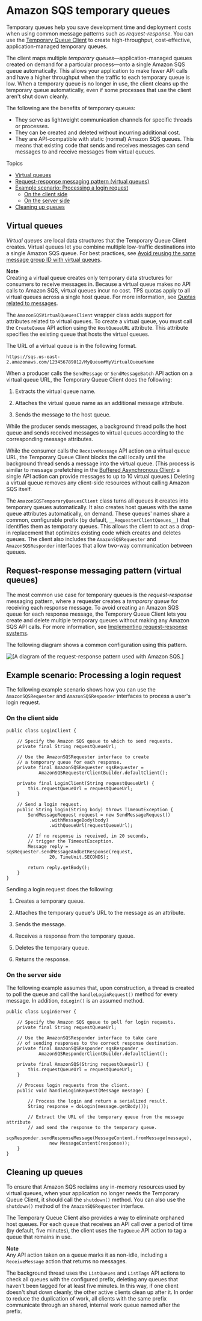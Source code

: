 # Amazon SQS temporary queues<a name="sqs-temporary-queues"></a>

Temporary queues help you save development time and deployment costs when using common message patterns such as *request\-response*\. You can use the [Temporary Queue Client](https://github.com/awslabs/amazon-sqs-java-temporary-queues-client) to create high\-throughput, cost\-effective, application\-managed temporary queues\.

The client maps multiple *temporary queues*—application\-managed queues created on demand for a particular process—onto a single Amazon SQS queue automatically\. This allows your application to make fewer API calls and have a higher throughput when the traffic to each temporary queue is low\. When a temporary queue is no longer in use, the client cleans up the temporary queue automatically, even if some processes that use the client aren't shut down cleanly\.

The following are the benefits of temporary queues:
+ They serve as lightweight communication channels for specific threads or processes\.
+ They can be created and deleted without incurring additional cost\.
+ They are API\-compatible with static \(normal\) Amazon SQS queues\. This means that existing code that sends and receives messages can send messages to and receive messages from virtual queues\.

Topics
+ [Virtual queues](#virtual-queues)
+ [Request\-response messaging pattern \(virtual queues\)](#request-reply-messaging-pattern)
+ [Example scenario: Processing a login request](#example-scenario)
  + [On the client side](#process-login-request-client-side)
  + [On the server side](#process-login-request-server-side)
+ [Cleaning up queues](#cleaning-up-queues)

## Virtual queues<a name="virtual-queues"></a>

*Virtual queues* are local data structures that the Temporary Queue Client creates\. Virtual queues let you combine multiple low\-traffic destinations into a single Amazon SQS queue\. For best practices, see [Avoid reusing the same message group ID with virtual queues](using-messagegroupid-property.md#avoiding-reusing-message-group-id-with-virtual-queues)\.

**Note**  
Creating a virtual queue creates only temporary data structures for consumers to receive messages in\. Because a virtual queue makes no API calls to Amazon SQS, virtual queues incur no cost\.
TPS quotas apply to all virtual queues across a single host queue\. For more information, see [Quotas related to messages](quotas-messages.md)\.

The `AmazonSQSVirtualQueuesClient` wrapper class adds support for attributes related to virtual queues\. To create a virtual queue, you must call the `CreateQueue` API action using the `HostQueueURL` attribute\. This attribute specifies the existing queue that hosts the virtual queues\.

The URL of a virtual queue is in the following format\.

```
https://sqs.us-east-2.amazonaws.com/123456789012/MyQueue#MyVirtualQueueName
```

When a producer calls the `SendMessage` or `SendMessageBatch` API action on a virtual queue URL, the Temporary Queue Client does the following:

1. Extracts the virtual queue name\.

1. Attaches the virtual queue name as an additional message attribute\.

1. Sends the message to the host queue\.

While the producer sends messages, a background thread polls the host queue and sends received messages to virtual queues according to the corresponding message attributes\.

While the consumer calls the `ReceiveMessage` API action on a virtual queue URL, the Temporary Queue Client blocks the call locally until the background thread sends a message into the virtual queue\. \(This process is similar to message prefetching in the [Buffered Asynchronous Client](sqs-client-side-buffering-request-batching.md): a single API action can provide messages to up to 10 virtual queues\.\) Deleting a virtual queue removes any client\-side resources without calling Amazon SQS itself\.

The `AmazonSQSTemporaryQueuesClient` class turns all queues it creates into temporary queues automatically\. It also creates host queues with the same queue attributes automatically, on demand\. These queues' names share a common, configurable prefix \(by default, `__RequesterClientQueues__`\) that identifies them as temporary queues\. This allows the client to act as a drop\-in replacement that optimizes existing code which creates and deletes queues\. The client also includes the `AmazonSQSRequester` and `AmazonSQSResponder` interfaces that allow two\-way communication between queues\.

## Request\-response messaging pattern \(virtual queues\)<a name="request-reply-messaging-pattern"></a>

The most common use case for temporary queues is the *request\-response* messaging pattern, where a requester creates a *temporary queue* for receiving each response message\. To avoid creating an Amazon SQS queue for each response message, the Temporary Queue Client lets you create and delete multiple temporary queues without making any Amazon SQS API calls\. For more information, see [Implementing request\-response systems](working-with-messages.md#implementing-request-response-systems)\.

The following diagram shows a common configuration using this pattern\.

![\[A diagram of the request-response pattern used with Amazon SQS.\]](http://docs.aws.amazon.com/AWSSimpleQueueService/latest/SQSDeveloperGuide/images/sqs-request-response-pattern.png)

## Example scenario: Processing a login request<a name="example-scenario"></a>

The following example scenario shows how you can use the `AmazonSQSRequester` and `AmazonSQSResponder` interfaces to process a user's login request\.

### On the client side<a name="process-login-request-client-side"></a>

```
public class LoginClient {

    // Specify the Amazon SQS queue to which to send requests.
    private final String requestQueueUrl;

    // Use the AmazonSQSRequester interface to create
    // a temporary queue for each response.
    private final AmazonSQSRequester sqsRequester = 
            AmazonSQSRequesterClientBuilder.defaultClient();

    private final LoginClient(String requestQueueUrl) {
        this.requestQueueUrl = requestQueueUrl;
    }

    // Send a login request.
    public String login(String body) throws TimeoutException {
        SendMessageRequest request = new SendMessageRequest()
                .withMessageBody(body)
                .withQueueUrl(requestQueueUrl);

        // If no response is received, in 20 seconds,
        // trigger the TimeoutException.
        Message reply = sqsRequester.sendMessageAndGetResponse(request, 
                20, TimeUnit.SECONDS);

        return reply.getBody();
    }
}
```

Sending a login request does the following:

1. Creates a temporary queue\.

1. Attaches the temporary queue's URL to the message as an attribute\.

1. Sends the message\.

1. Receives a response from the temporary queue\.

1. Deletes the temporary queue\.

1. Returns the response\.

### On the server side<a name="process-login-request-server-side"></a>

The following example assumes that, upon construction, a thread is created to poll the queue and call the `handleLoginRequest()` method for every message\. In addition, `doLogin()` is an assumed method\.

```
public class LoginServer {

    // Specify the Amazon SQS queue to poll for login requests.
    private final String requestQueueUrl;

    // Use the AmazonSQSResponder interface to take care
    // of sending responses to the correct response destination.
    private final AmazonSQSResponder sqsResponder = 
            AmazonSQSResponderClientBuilder.defaultClient();

    private final AmazonSQS(String requestQueueUrl) {
        this.requestQueueUrl = requestQueueUrl;
    }

    // Process login requests from the client.
    public void handleLoginRequest(Message message) {

        // Process the login and return a serialized result.
        String response = doLogin(message.getBody());

        // Extract the URL of the temporary queue from the message attribute
        // and send the response to the temporary queue.
        sqsResponder.sendResponseMessage(MessageContent.fromMessage(message), 
                new MessageContent(response));  
    }
}
```

## Cleaning up queues<a name="cleaning-up-queues"></a>

To ensure that Amazon SQS reclaims any in\-memory resources used by virtual queues, when your application no longer needs the Temporary Queue Client, it should call the `shutdown()` method\. You can also use the `shutdown()` method of the `AmazonSQSRequester` interface\.

The Temporary Queue Client also provides a way to eliminate orphaned host queues\. For each queue that receives an API call over a period of time \(by default, five minutes\), the client uses the `TagQueue` API action to tag a queue that remains in use\. 

**Note**  
Any API action taken on a queue marks it as non\-idle, including a `ReceiveMessage` action that returns no messages\.

The background thread uses the `ListQueues` and `ListTags` API actions to check all queues with the configured prefix, deleting any queues that haven't been tagged for at least five minutes\. In this way, if one client doesn't shut down cleanly, the other active clients clean up after it\. In order to reduce the duplication of work, all clients with the same prefix communicate through an shared, internal work queue named after the prefix\.